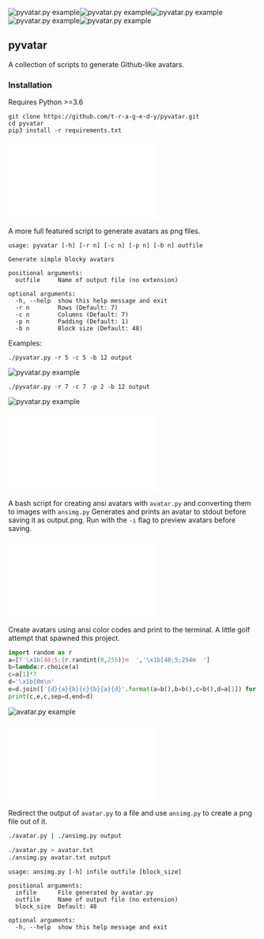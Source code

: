![pyvatar.py example](https://i.imgur.com/Rd3kbYC.png)![pyvatar.py example](https://i.imgur.com/Ls3tJVs.png)![pyvatar.py example](https://i.imgur.com/stobY0n.png)![pyvatar.py example](https://i.imgur.com/Ls3tJVs.png)![pyvatar.py example](https://i.imgur.com/Rd3kbYC.png)

## pyvatar
A collection of scripts to generate Github-like avatars.

### Installation
Requires Python >=3.6

```
git clone https://github.com/t-r-a-g-e-d-y/pyvatar.git
cd pyvatar
pip3 install -r requirements.txt
```

#### ![pyvatar.py](./pyvatar.py)
A more full featured script to generate avatars as png files.

```
usage: pyvatar [-h] [-r n] [-c n] [-p n] [-b n] outfile

Generate simple blocky avatars

positional arguments:
  outfile     Name of output file (no extension)

optional arguments:
  -h, --help  show this help message and exit
  -r n        Rows (Default: 7)
  -c n        Columns (Default: 7)
  -p n        Padding (Default: 1)
  -b n        Block size (Default: 48)
```

Examples:
```
./pyvatar.py -r 5 -c 5 -b 12 output
```
![pyvatar.py example](https://i.imgur.com/YNANeSV.png)

```
./pyvatar.py -r 7 -c 7 -p 2 -b 12 output
```
![pyvatar.py example](https://i.imgur.com/mHNZBy3.png)

#### ![avatar.sh](./avatar.sh)
A bash script for creating ansi avatars with `avatar.py` and converting them to images with `ansimg.py`
Generates and prints an avatar to stdout before saving it as output.png.  Run with the `-i` flag to preview avatars before saving.

#### ![avatar.py](./avatar.py)
Create avatars using ansi color codes and print to the terminal.  A little golf attempt that spawned this project.

```python
import random as r
a=[f'\x1b[48;5;{r.randint(0,255)}m  ','\x1b[48;5;254m  ']
b=lambda:r.choice(a)
c=a[1]*7
d='\x1b[0m\n'
e=d.join(['{d}{a}{b}{c}{b}{a}{d}'.format(a=b(),b=b(),c=b(),d=a[1]) for _ in range(5)])
print(c,e,c,sep=d,end=d)
```

![avatar.py example](https://i.imgur.com/arymOrR.png)

#### ![ansimg.py](./ansimg.py)
Redirect the output of `avatar.py` to a file and use `ansimg.py` to create a png file out of it.

```sh
./avatar.py | ./ansimg.py output
```

```sh
./avatar.py > avatar.txt
./ansimg.py avatar.txt output
```

```
usage: ansimg.py [-h] infile outfile [block_size]

positional arguments:
  infile      File generated by avatar.py
  outfile     Name of output file (no extension)
  block_size  Default: 48

optional arguments:
  -h, --help  show this help message and exit
```

